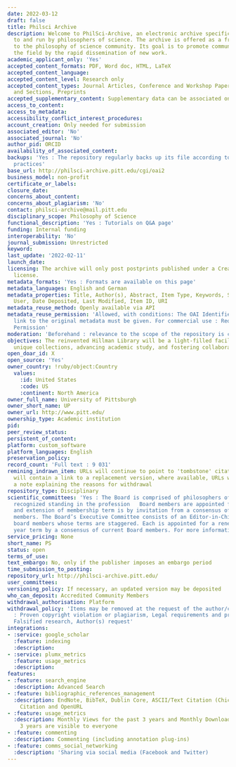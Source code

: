 ```yaml
---
date: 2022-03-12
draft: false
title: Philsci Archive
description: Welcome to PhilSci-Archive, an electronic archive specifically tailored
  to and run by philosophers of science. The archive is offered as a free service
  to the philosophy of science community. Its goal is to promote communication in
  the field by the rapid dissemination of new work.
academic_applicant_only: 'Yes'
accepted_content_formats: PDF, Word doc, HTML, LaTeX
accepted_content_language:
accepted_content_level: Research only
accepted_content_types: Journal Articles, Conference and Workshop Papers, Books, Chapters
  and Sections, Preprints
accepted_supplementary_content: Supplementary data can be associated on the same page
access_to_content:
access_to_metadata:
accessibility_conflict_interest_procedures:
account_creation: Only needed for submission
associated_editor: 'No'
associated_journal: 'No'
author_pid: ORCID
availability_of_associated_content:
backups: 'Yes : The repository regularly backs up its file according to current best
  practices'
base_url: http://philsci-archive.pitt.edu/cgi/oai2
business_model: non-profit
certificate_or_labels:
closure_date:
concerns_about_content:
concerns_about_plagiarism: 'No'
contact: philsci-archive@mail.pitt.edu
disciplinary_scope: Philosophy of Science
functional_description: 'Yes : Tutorials on Q&A page'
funding: Internal funding
interoperability: 'No'
journal_submission: Unrestricted
keyword:
last_update: '2022-02-11'
launch_date:
licensing: The archive will only post postprints published under a Creative Commons
  license.
metadata_formats: 'Yes : Formats are available on this page'
metadata_languages: English and German
metadata_properties: Title, Author(s), Abstract, Item Type, Keywords, Subjects, Depositing
  User, Date Deposited, Last Modified, Item ID, URI
metadata_reuse_method: Openly available via API
metadata_reuse_permission: 'Allowed, with conditions: The OAI Identifier and/or a
  link to the original metadata must be given. For commercial use : Requires Formal
  Permission'
moderation: 'Beforehand : relevance to the scope of the repository is checked'
objectives: The reinvented Hillman Library will be a light-filled facility showcasing
  unique collections, advancing academic study, and fostering collaborative exchange.
open_doar_id: X
open_source: 'Yes'
owner_country: !ruby/object:Country
  values:
    :id: United States
    :code: US
    :continent: North America
owner_full_name: University of Pittsburgh
owner_short_name: UP
owner_url: http://www.pitt.edu/
ownership_type: Academic institution
pid:
peer_review_status:
persistent_of_content:
platform: custom_software
platform_languages: English
preservation_policy:
record_count: 'Full text : 9 031'
remining_indrawn_item: URLs will continue to point to 'tombstone' citations, URLs
  will contain a link to a replacement version, where available, URLs will contain
  a note explaining the reasons for withdrawal
repository_type: Disciplinary
scientific_committees: 'Yes : The Board is comprised of philosophers of science with
  recognized standing in the profession   Board members are appointed for three year, renewable terms. Membership of the Board
  and extension of membership term is by invitation from a consensus of current Board
  members. The Board’s Executive Committee consists of an Editor-in-Chief and two
  board members whose terms are staggered. Each is appointed for a renewable three
  year term by a consensus of current Board members. For more information : http://philsci-archive.pitt.edu/information.html'
service_pricing: None
short_name: PS
status: open
terms_of_use:
text_embargo: No, only if the publisher imposes an embargo period
time_submission_to_posting:
repository_url: http://philsci-archive.pitt.edu/
user_committees:
versioning_policy: If necessary, an updated version may be deposited
who_can_deposit: Accredited Community Members
withdrawal_authorisation: Platform
withdrawal_policy: 'Items may be removed at the request of the author/copyright holder
  : Proven copyright violation or plagiarism, Legal requirements and proven violations,
  Falsified research, Author(s) request'
integrations:
- :service: google_scholar
  :feature: indexing
  :description:
- :service: plumx_metrics
  :feature: usage_metrics
  :description:
features:
- :feature: search_engine
  :description: Advanced Search
- :feature: bibliographic_references_management
  :description: EndNote, BibTeX, Dublin Core, ASCII/Text Citation (Chicago), HTML
    Citation and OpenURL
- :feature: usage_metrics
  :description: Monthly Views for the past 3 years and Monthly Downloads for the past
    3 years are visible to everyone
- :feature: commenting
  :description: Commenting (including annotation plug-ins)
- :feature: comms_social_networking
  :description: 'Sharing via social media (Facebook and Twitter)      '
---
```



